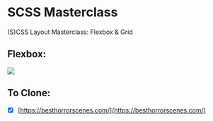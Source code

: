# SCSS Masterclass

(S)CSS Layout Masterclass: Flexbox & Grid

## Flexbox:

<img src="https://user-images.githubusercontent.com/80146176/137863554-e9727f09-248a-41d9-a981-91a5c01f4b67.png" width=auto>

## To Clone:

- [x] [https://besthorrorscenes.com/](https://besthorrorscenes.com/)

